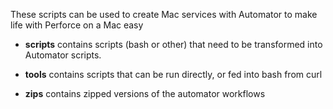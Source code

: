 These scripts can be used to create Mac services with Automator to make life with Perforce on a Mac easy

- __scripts__ contains scripts (bash or other) that need to be transformed into Automator scripts.

- __tools__ contains scripts that can be run directly, or fed into bash from curl

- __zips__ contains zipped versions of the automator workflows 
